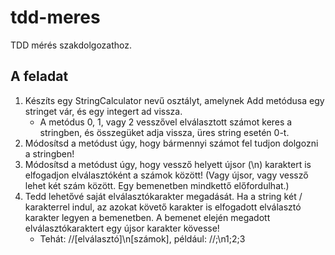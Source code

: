 # tdd-meres
TDD mérés szakdolgozathoz.

## A feladat
 1. Készíts egy StringCalculator nevű osztályt, amelynek Add metódusa egy stringet vár, és egy integert ad vissza. 
    - A metódus 0, 1, vagy 2 vesszővel elválasztott számot keres a stringben, és összegüket adja vissza, üres string esetén 0-t.
2. Módosítsd a metódust úgy, hogy bármennyi számot fel tudjon dolgozni a stringben!
3. Módosítsd a metódust úgy, hogy vessző helyett újsor (\n) karaktert is elfogadjon elválasztóként a számok között! (Vagy újsor, vagy vessző lehet két szám között. Egy bemenetben mindkettő előfordulhat.) 
4. Tedd lehetővé saját elválasztókarakter megadását. Ha a string két / karakterrel indul, az azokat követő karakter is elfogadott elválasztó karakter legyen a bemenetben. A bemenet elején megadott elválasztókaraktert egy újsor karakter kövesse! 
    - Tehát: //[elválasztó]\n[számok], például: //;\n1;2;3 
